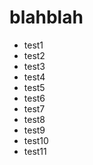 blahblah
========

* test1
* test2
* test3
* test4
* test5
* test6
* test7
* test8
* test9
* test10
* test11
